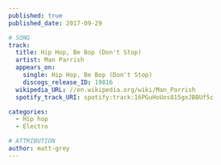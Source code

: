 ```yaml
---
published: true
published_date: 2017-09-29

# SONG
track:
  title: Hip Hop, Be Bop (Don't Stop)
  artist: Man Parrish
  appears_on:
    single: Hip Hop, Be Bop (Don't Stop)
    discogs_release_ID: 19816
  wikipedia_URL: //en.wikipedia.org/wiki/Man_Parrish
  spotify_track_URI: spotify:track:16PGuHoUos815gxJBBUf5c

categories:
  - Hip hop
  - Electro

# ATTRIBUTION
author: matt-grey
---
```

